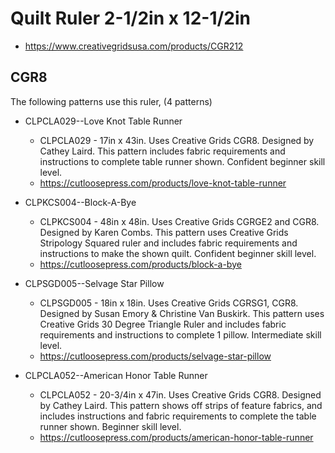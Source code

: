 # Quilt Ruler 2-1/2in x 12-1/2in
* https://www.creativegridsusa.com/products/CGR212

## CGR8

The following patterns use this ruler, (4 patterns)

* CLPCLA029--Love Knot Table Runner
	* CLPCLA029 - 17in x 43in. Uses Creative Grids CGR8. Designed by Cathey Laird. This pattern includes fabric requirements and instructions to complete table runner shown. Confident beginner skill level.
	* https://cutloosepress.com/products/love-knot-table-runner


* CLPKCS004--Block-A-Bye
	* CLPKCS004 - 48in x 48in. Uses Creative Grids CGRGE2 and CGR8. Designed by Karen Combs. This pattern uses Creative Grids Stripology Squared ruler and includes fabric requirements and instructions to make the shown quilt. Confident beginner skill level.
	* https://cutloosepress.com/products/block-a-bye


* CLPSGD005--Selvage Star Pillow
	* CLPSGD005 - 18in x 18in. Uses Creative Grids CGRSG1, CGR8. Designed by Susan Emory & Christine Van Buskirk. This pattern uses Creative Grids 30 Degree Triangle Ruler and includes fabric requirements and instructions to complete 1 pillow. Intermediate skill level.
	* https://cutloosepress.com/products/selvage-star-pillow


* CLPCLA052--American Honor Table Runner
	* CLPCLA052 - 20-3/4in x 47in. Uses Creative Grids CGR8. Designed by Cathey Laird. This pattern shows off strips of feature fabrics, and includes instructions and fabric requirements to complete the table runner shown. Beginner skill level.
	* https://cutloosepress.com/products/american-honor-table-runner

